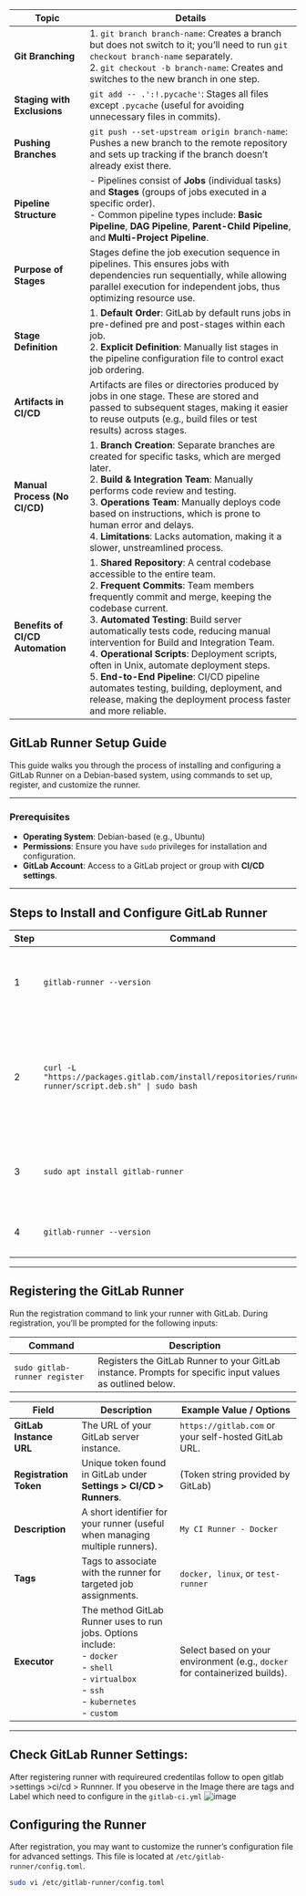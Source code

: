 | **Topic**                      | **Details**                                                                                                                                                                                                                                                                                                    |
|--------------------------------|-----------------------------------------------------------------------------------------------------------------------------------------------------------------------------------------------------------------------------------------------------------------------------------------------------------------|
| **Git Branching**              | 1. `git branch branch-name`: Creates a branch but does not switch to it; you’ll need to run `git checkout branch-name` separately. <br> 2. `git checkout -b branch-name`: Creates and switches to the new branch in one step.                                                                               |
| **Staging with Exclusions**    | `git add -- .':!.pycache'`: Stages all files except `.pycache` (useful for avoiding unnecessary files in commits).                                                                                                                                                                                           |
| **Pushing Branches**           | `git push --set-upstream origin branch-name`: Pushes a new branch to the remote repository and sets up tracking if the branch doesn’t already exist there.                                                                                                                                                    |
| **Pipeline Structure**         | - Pipelines consist of **Jobs** (individual tasks) and **Stages** (groups of jobs executed in a specific order). <br> - Common pipeline types include: **Basic Pipeline**, **DAG Pipeline**, **Parent-Child Pipeline**, and **Multi-Project Pipeline**.                                                    |
| **Purpose of Stages**          | Stages define the job execution sequence in pipelines. This ensures jobs with dependencies run sequentially, while allowing parallel execution for independent jobs, thus optimizing resource use.                                                                                                          |
| **Stage Definition**           | 1. **Default Order**: GitLab by default runs jobs in pre-defined pre and post-stages within each job. <br> 2. **Explicit Definition**: Manually list stages in the pipeline configuration file to control exact job ordering.                                       |
| **Artifacts in CI/CD**         | Artifacts are files or directories produced by jobs in one stage. These are stored and passed to subsequent stages, making it easier to reuse outputs (e.g., build files or test results) across stages.                                                                                                   |
| **Manual Process (No CI/CD)**  | 1. **Branch Creation**: Separate branches are created for specific tasks, which are merged later. <br> 2. **Build & Integration Team**: Manually performs code review and testing. <br> 3. **Operations Team**: Manually deploys code based on instructions, which is prone to human error and delays. <br> 4. **Limitations**: Lacks automation, making it a slower, unstreamlined process. |
| **Benefits of CI/CD Automation** | 1. **Shared Repository**: A central codebase accessible to the entire team. <br> 2. **Frequent Commits**: Team members frequently commit and merge, keeping the codebase current. <br> 3. **Automated Testing**: Build server automatically tests code, reducing manual intervention for Build and Integration Team. <br> 4. **Operational Scripts**: Deployment scripts, often in Unix, automate deployment steps. <br> 5. **End-to-End Pipeline**: CI/CD pipeline automates testing, building, deployment, and release, making the deployment process faster and more reliable. |


## GitLab Runner Setup Guide

This guide walks you through the process of installing and configuring a GitLab Runner on a Debian-based system, using commands to set up, register, and customize the runner.

---

### Prerequisites
- **Operating System**: Debian-based (e.g., Ubuntu)
- **Permissions**: Ensure you have `sudo` privileges for installation and configuration.
- **GitLab Account**: Access to a GitLab project or group with **CI/CD settings**.

---

## Steps to Install and Configure GitLab Runner

| Step | Command | Description | Notes |
|------|---------|-------------|-------|
| 1 | `gitlab-runner --version` | Verify if GitLab Runner is already installed. | **Output**: GitLab Runner version or command not found. |
| 2 | `curl -L "https://packages.gitlab.com/install/repositories/runner/gitlab-runner/script.deb.sh" \| sudo bash` | Download and prepare the GitLab Runner installation script for Debian-based systems. | Adds the official GitLab Runner repository. |
| 3 | `sudo apt install gitlab-runner` | Install the GitLab Runner. | Confirms successful installation via package manager. |
| 4 | `gitlab-runner --version` | Verify GitLab Runner installation. | Displays installed version. |

---

## Registering the GitLab Runner

Run the registration command to link your runner with GitLab. During registration, you’ll be prompted for the following inputs:

| Command | Description |
|---------|-------------|
| `sudo gitlab-runner register` | Registers the GitLab Runner to your GitLab instance. Prompts for specific input values as outlined below. |

| Field | Description | Example Value / Options |
|-------|-------------|-------------------------|
| **GitLab Instance URL** | The URL of your GitLab server instance. | `https://gitlab.com` or your self-hosted GitLab URL. |
| **Registration Token** | Unique token found in GitLab under **Settings > CI/CD > Runners**. | (Token string provided by GitLab) |
| **Description** | A short identifier for your runner (useful when managing multiple runners). | `My CI Runner - Docker` |
| **Tags** | Tags to associate with the runner for targeted job assignments. | `docker, linux`, or `test-runner` |
| **Executor** | The method GitLab Runner uses to run jobs. Options include: <br> - `docker` <br> - `shell` <br> - `virtualbox` <br> - `ssh` <br> - `kubernetes` <br> - `custom` | Select based on your environment (e.g., `docker` for containerized builds). |

---
## Check GitLab Runner Settings:

After registering runner with requireured credentilas follow to open gitlab >settings >ci/cd > Runnner. If you obeserve in the Image there are tags and Label which need to configure in the `gitlab-ci.yml` 
![image](https://github.com/user-attachments/assets/3384e164-7e09-4af1-9a9b-232101bf491d)

## Configuring the Runner

After registration, you may want to customize the runner’s configuration file for advanced settings. This file is located at `/etc/gitlab-runner/config.toml`.

```bash
sudo vi /etc/gitlab-runner/config.toml


